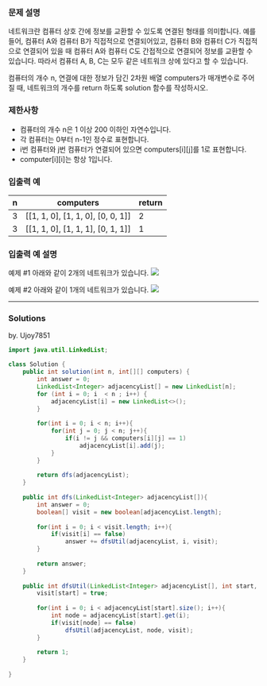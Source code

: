 ### 문제 설명
네트워크란 컴퓨터 상호 간에 정보를 교환할 수 있도록 연결된 형태를 의미합니다. 예를 들어, 컴퓨터 A와 컴퓨터 B가 직접적으로 연결되어있고, 컴퓨터 B와 컴퓨터 C가 직접적으로 연결되어 있을 때 컴퓨터 A와 컴퓨터 C도 간접적으로 연결되어 정보를 교환할 수 있습니다. 따라서 컴퓨터 A, B, C는 모두 같은 네트워크 상에 있다고 할 수 있습니다.

컴퓨터의 개수 n, 연결에 대한 정보가 담긴 2차원 배열 computers가 매개변수로 주어질 때, 네트워크의 개수를 return 하도록 solution 함수를 작성하시오.

### 제한사항
* 컴퓨터의 개수 n은 1 이상 200 이하인 자연수입니다.
* 각 컴퓨터는 0부터 n-1인 정수로 표현합니다.
* i번 컴퓨터와 j번 컴퓨터가 연결되어 있으면 computers[i][j]를 1로 표현합니다.
* computer[i][i]는 항상 1입니다.

### 입출력 예
n | computers | return
--|-----------|-------
3 | [[1, 1, 0], [1, 1, 0], [0, 0, 1]] | 2
3 | [[1, 1, 0], [1, 1, 1], [0, 1, 1]] | 1

### 입출력 예 설명
예제 #1
아래와 같이 2개의 네트워크가 있습니다.
![](https://grepp-programmers.s3.amazonaws.com/files/ybm/5b61d6ca97/cc1e7816-b6d7-4649-98e0-e95ea2007fd7.png)

예제 #2
아래와 같이 1개의 네트워크가 있습니다.
![](https://grepp-programmers.s3.amazonaws.com/files/ybm/7554746da2/edb61632-59f4-4799-9154-de9ca98c9e55.png)

---
### Solutions

by. Ujoy7851

```java
import java.util.LinkedList;

class Solution {
    public int solution(int n, int[][] computers) {
        int answer = 0;
        LinkedList<Integer> adjacencyList[] = new LinkedList[n];
        for (int i = 0; i  < n ; i++) {
            adjacencyList[i] = new LinkedList<>();
        }
        
        for(int i = 0; i < n; i++){
            for(int j = 0; j < n; j++){
                if(i != j && computers[i][j] == 1)
                    adjacencyList[i].add(j);
            }
        }
        
        return dfs(adjacencyList);
    }
    
    public int dfs(LinkedList<Integer> adjacencyList[]){
        int answer = 0;
        boolean[] visit = new boolean[adjacencyList.length];
        
        for(int i = 0; i < visit.length; i++){
            if(visit[i] == false)
                answer += dfsUtil(adjacencyList, i, visit);
        }
        
        return answer;
    }
    
    public int dfsUtil(LinkedList<Integer> adjacencyList[], int start, boolean[] visit){
        visit[start] = true;
        
        for(int i = 0; i < adjacencyList[start].size(); i++){
            int node = adjacencyList[start].get(i);
            if(visit[node] == false)
                dfsUtil(adjacencyList, node, visit);
        }
        
        return 1;
    }
    
}
```
